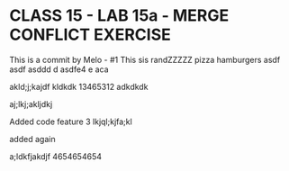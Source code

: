 # CLASS 15 - LAB 15a - MERGE CONFLICT EXERCISE

This is a commit by Melo - #1
This sis randZZZZZ pizza hamburgers 
asdf
asdf
asddd
d
asdfe4
e
aca

akld;j;kajdf
kldkdk
13465312
adkdkdk



aj;lkj;akljdkj


Added code feature 3
lkjql;kjfa;kl

added again

a;ldkfjakdjf
4654654654
